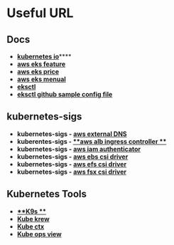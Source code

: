 # Useful URL

## Docs

* [**kubernetes io**](https://kubernetes.io)****
* ****[**aws eks feature**](https://aws.amazon.com/ko/eks/features/)****
* ****[**aws eks price**](https://aws.amazon.com/ko/eks/pricing/)****
* ****[**aws eks menual**](https://docs.aws.amazon.com/ko_kr/eks/latest/userguide/getting-started.html)****
* ****[**eksctl**](https://eksctl.io)****
* ****[**eksctl github sample config file**](https://github.com/weaveworks/eksctl/tree/main/examples)****

## kubernetes-sigs

* **kubernetes-sigs - **[**aws external DNS**](https://github.com/kubernetes-sigs/external-dns)****
* **kuberentes-sigs - **[**aws alb ingress controller **](https://github.com/kubernetes-sigs/aws-alb-ingress-controller)****
* **kubernetes-sigs - **[**aws iam authenticator**](https://github.com/kubernetes-sigs/aws-iam-authenticator)****
* **kubernetes-sigs - **[**aws ebs csi driver**](https://github.com/kubernetes-sigs/aws-ebs-csi-driver)****
* **kubernetes-sigs - **[**aws efs csi driver**](https://github.com/kubernetes-sigs/aws-efs-csi-driver)****
* **kubernetes-sigs - **[**aws fsx csi driver**](https://github.com/kubernetes-sigs/aws-fsx-csi-driver)****

## Kubernetes Tools

* ****[**K9s **](https://github.com/derailed/k9s)****
* ****[**Kube krew**](https://github.com/kubernetes-sigs/krew)****
* ****[**Kube ctx**](https://github.com/kubernetes-sigs/krew-index/blob/master/plugins.md)****
* ****[**Kube ops view**](https://codeberg.org/hjacobs/kube-ops-view)****



 



